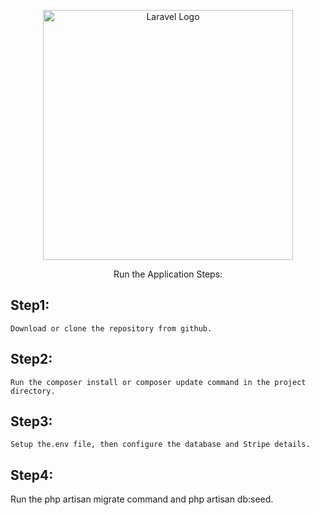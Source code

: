 <p align="center"><a href="https://laravel.com" target="_blank"><img src="https://raw.githubusercontent.com/laravel/art/master/logo-lockup/5%20SVG/2%20CMYK/1%20Full%20Color/laravel-logolockup-cmyk-red.svg" width="400" alt="Laravel Logo"></a></p>

<p align="center">
    Run the Application Steps:
</p>


## Step1:
    Download or clone the repository from github.
## Step2:
    Run the composer install or composer update command in the project directory.
## Step3:
    Setup the.env file, then configure the database and Stripe details.
## Step4:
   Run the php artisan migrate command and php artisan db:seed.
       

            

